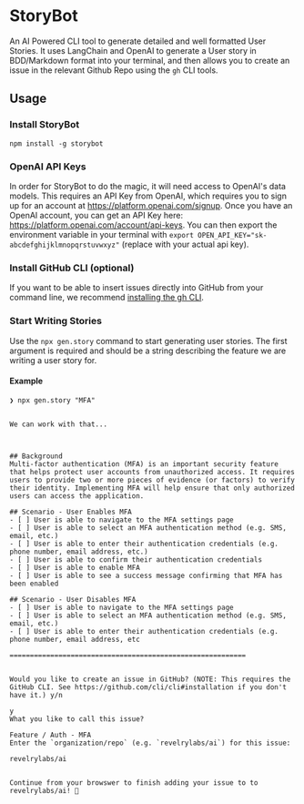 # StoryBot

An AI Powered CLI tool to generate detailed and well formatted User Stories. It uses LangChain and OpenAI to generate a User story in BDD/Markdown format into your terminal, and then allows you to create an issue in the relevant Github Repo using the `gh` CLI tools.

## Usage

### Install StoryBot

```
npm install -g storybot
```

### OpenAI API Keys

In order for StoryBot to do the magic, it will need access to OpenAI's data models. This requires an API Key from OpenAI, which requires you to sign up for an account at https://platform.openai.com/signup. Once you have an OpenAI account, you can get an API Key here: https://platform.openai.com/account/api-keys. You can then export the environment variable in your terminal with `export OPEN_API_KEY="sk-abcdefghijklmnopqrstuvwxyz"` (replace with your actual api key).

### Install GitHub CLI (optional)

If you want to be able to insert issues directly into GitHub from your command line, we recommend [installing the gh CLI](https://cli.github.com/manual/installation).

### Start Writing Stories

Use the `npx gen.story` command to start generating user stories. The first argument is required and should be a string describing the feature we are writing a user story for. 

#### Example

```
❯ npx gen.story "MFA"


We can work with that...



## Background
Multi-factor authentication (MFA) is an important security feature that helps protect user accounts from unauthorized access. It requires users to provide two or more pieces of evidence (or factors) to verify their identity. Implementing MFA will help ensure that only authorized users can access the application.

## Scenario - User Enables MFA
- [ ] User is able to navigate to the MFA settings page
- [ ] User is able to select an MFA authentication method (e.g. SMS, email, etc.)
- [ ] User is able to enter their authentication credentials (e.g. phone number, email address, etc.)
- [ ] User is able to confirm their authentication credentials
- [ ] User is able to enable MFA
- [ ] User is able to see a success message confirming that MFA has been enabled

## Scenario - User Disables MFA
- [ ] User is able to navigate to the MFA settings page
- [ ] User is able to select an MFA authentication method (e.g. SMS, email, etc.)
- [ ] User is able to enter their authentication credentials (e.g. phone number, email address, etc

==========================================================


Would you like to create an issue in GitHub? (NOTE: This requires the GitHub CLI. See https://github.com/cli/cli#installation if you don't have it.) y/n  

y
What you like to call this issue?

Feature / Auth - MFA
Enter the `organization/repo` (e.g. `revelrylabs/ai`) for this issue: 

revelrylabs/ai


Continue from your browswer to finish adding your issue to to revelrylabs/ai! 🤘
```


